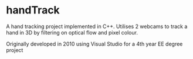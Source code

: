 handTrack
=========

A hand tracking project implemented in C++. Utilises 2 webcams to track a hand in 3D by filtering on optical flow and pixel colour.

Originally developed in 2010 using Visual Studio for a 4th year EE degree project
